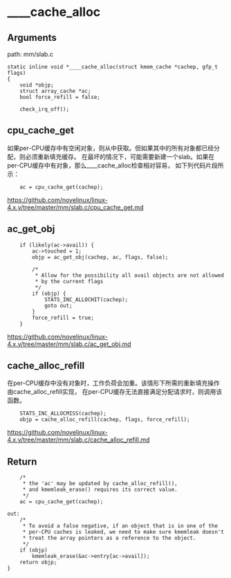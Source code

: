 ____cache_alloc
========================================

Arguments
----------------------------------------

path: mm/slab.c
```
static inline void *____cache_alloc(struct kmem_cache *cachep, gfp_t flags)
{
    void *objp;
    struct array_cache *ac;
    bool force_refill = false;

    check_irq_off();
```

cpu_cache_get
----------------------------------------

如果per-CPU缓存中有空闲对象，则从中获取。但如果其中的所有对象都已经分配，则必须重新填充缓存。
在最坏的情况下，可能需要新建一个slab。如果在per-CPU缓存中有对象，那么____cache_alloc检查相对容易，
如下列代码片段所示：

```
    ac = cpu_cache_get(cachep);
```

https://github.com/novelinux/linux-4.x.y/tree/master/mm/slab.c/cpu_cache_get.md

ac_get_obj
----------------------------------------

```
    if (likely(ac->avail)) {
        ac->touched = 1;
        objp = ac_get_obj(cachep, ac, flags, false);

        /*
         * Allow for the possibility all avail objects are not allowed
         * by the current flags
         */
        if (objp) {
            STATS_INC_ALLOCHIT(cachep);
            goto out;
        }
        force_refill = true;
    }
```

https://github.com/novelinux/linux-4.x.y/tree/master/mm/slab.c/ac_get_obj.md

cache_alloc_refill
----------------------------------------

在per-CPU缓存中没有对象时，工作负荷会加重。该情形下所需的重新填充操作由cache_alloc_refill实现，
在per-CPU缓存无法直接满足分配请求时，则调用该函数。

```
    STATS_INC_ALLOCMISS(cachep);
    objp = cache_alloc_refill(cachep, flags, force_refill);
```

https://github.com/novelinux/linux-4.x.y/tree/master/mm/slab.c/cache_alloc_refill.md

Return
----------------------------------------

```
    /*
     * the 'ac' may be updated by cache_alloc_refill(),
     * and kmemleak_erase() requires its correct value.
     */
    ac = cpu_cache_get(cachep);

out:
    /*
     * To avoid a false negative, if an object that is in one of the
     * per-CPU caches is leaked, we need to make sure kmemleak doesn't
     * treat the array pointers as a reference to the object.
     */
    if (objp)
        kmemleak_erase(&ac->entry[ac->avail]);
    return objp;
}
```